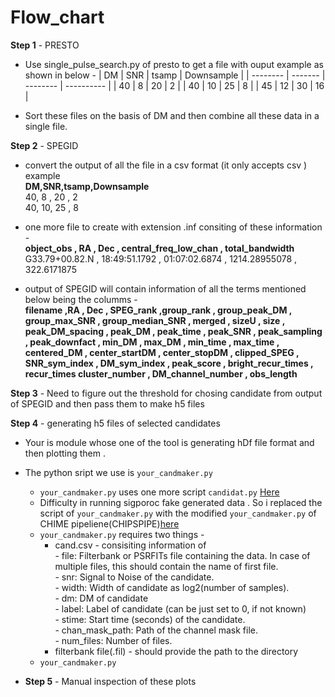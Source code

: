 # Flow_chart



**Step 1** - PRESTO

* Use single_pulse_search.py of presto to get a file with ouput example as shown in below -
  |   DM     |  SNR    |  tsamp   | Downsample |
  | -------- | ------- | -------- | ---------- |
  |   40     |   8     |   20     |     2      |
  |   40     |   10    |   25     |     8      |
  |   45     |   12    |   30     |     16     |

* Sort these files on the basis of DM and then combine all these data in a single file.

**Step 2** - SPEGID
 
* convert the output of all the file in a csv format (it only accepts csv ) example   
  **DM,SNR,tsamp,Downsample**  
  40, 8 , 20  ,  2  
  40, 10, 25  ,  8
  
* one more file to create with extension .inf consiting of these information -  
  **object_obs , RA , Dec , central_freq_low_chan , total_bandwidth**  
  G33.79+00.82.N , 18:49:51.1792 , 01:07:02.6874 , 1214.28955078 , 322.6171875
  
* output  of SPEGID will contain information of all the terms mentioned below being the columms -  
  **filename  ,RA	, Dec	, SPEG_rank	,group_rank	, group_peak_DM	, group_max_SNR ,	group_median_SNR ,	merged , sizeU , size	, peak_DM_spacing	, peak_DM	, peak_time , peak_SNR ,	peak_sampling ,	peak_downfact	, min_DM	, max_DM ,	min_time ,	max_time ,	centered_DM ,	center_startDM ,	center_stopDM ,	clipped_SPEG ,	SNR_sym_index ,	DM_sym_index ,	peak_score ,	bright_recur_times ,	recur_times	cluster_number ,	DM_channel_number	, obs_length** 
   
**Step 3** - Need to figure out the threshold for chosing candidate from output of SPEGID and then pass them to make h5 files 

**Step 4** - generating h5 files of selected candidates
* Your is module whose one of the tool is generating hDf file format and then plotting them .  
* The python sript we use is `your_candmaker.py` 
   * `your_candmaker.py` uses one more script `candidat.py` [Here](https://github.com/thepetabyteproject/your/blob/72f2f988521e4095d2a29132ce8f74cbd8d994de/bin/your_candmaker.py")
   * Difficulty in running sigporoc fake generated data . So i replaced the script of  `your_candmaker.py` with the modified `your_candmaker.py` of CHIME pipeliene(CHIPSPIPE)[here](https://github.com/CHIME-Pulsar-Timing/CHIME-Pulsar_automated_filterbank/blob/main/your_candmaker.py")
   * `your_candmaker.py` requires two things -
     * cand.csv - consisiting information of  
                - file: Filterbank or PSRFITs file containing the data. In case of multiple files, this should contain the name of first file.   
                - snr: Signal to Noise of the candidate.  
                - width: Width of candidate as log2(number of samples).   
                - dm: DM of candidate  
                - label: Label of candidate (can be just set to 0, if not known)  
                - stime: Start time (seconds) of the candidate.  
                - chan_mask_path: Path of the channel mask file.     
                - num_files: Number of files.
      * filterbank file(.fil)  - should provide the path to the directory
  * `your_candmaker.py` 

* **Step 5** - Manual inspection of these plots 
